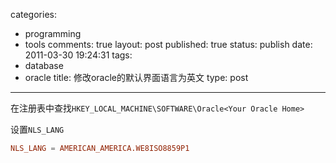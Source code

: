 categories: 
  - programming
  - tools
comments: true
layout: post
published: true
status: publish
date: 2011-03-30 19:24:31
tags: 
  - database
  - oracle
title: 修改oracle的默认界面语言为英文
type: post
---
在注册表中查找`HKEY_LOCAL_MACHINE\SOFTWARE\Oracle<Your Oracle Home>`

设置`NLS_LANG`

```conf
NLS_LANG = AMERICAN_AMERICA.WE8ISO8859P1
```

